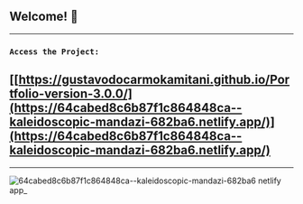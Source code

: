 ## Welcome! 👋
--------------------------------------------------------------------------

### `Access the Project:`

## [[https://gustavodocarmokamitani.github.io/Portfolio-version-3.0.0/](https://64cabed8c6b87f1c864848ca--kaleidoscopic-mandazi-682ba6.netlify.app/)](https://64cabed8c6b87f1c864848ca--kaleidoscopic-mandazi-682ba6.netlify.app/)

--------------------------------------------------------------------------

![64cabed8c6b87f1c864848ca--kaleidoscopic-mandazi-682ba6 netlify app_](https://github.com/gustavodocarmokamitani/pokedex-react-typescript-axiosAPI/assets/26381791/2e8d2cb7-761b-4be4-8857-574940a87894)
